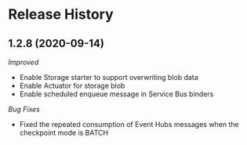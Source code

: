 # Release History

## 1.2.8 (2020-09-14)
_Improved_
 - Enable Storage starter to support overwriting blob data
 - Enable Actuator for storage blob
 - Enable scheduled enqueue message in Service Bus binders

_Bug Fixes_
 - Fixed the repeated consumption of Event Hubs messages when the checkpoint mode is BATCH
